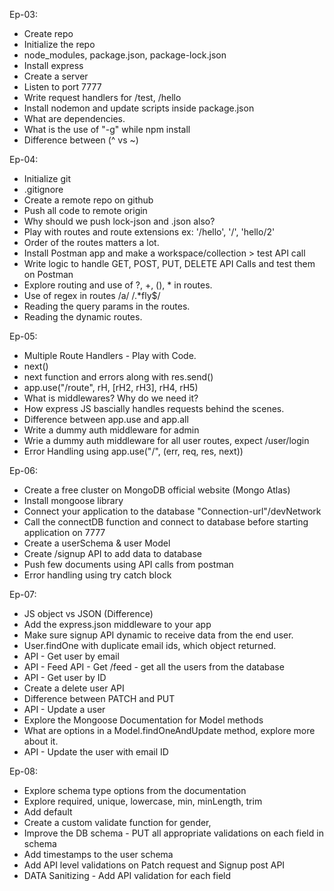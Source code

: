 Ep-03:
- Create repo
- Initialize the repo
- node_modules, package.json, package-lock.json
- Install express
- Create a server
- Listen to port 7777
- Write request handlers for /test, /hello
- Install nodemon and update scripts inside package.json
- What are dependencies.
- What is the use of "-g" while npm install
- Difference between (^ vs ~)

Ep-04:
- Initialize git
- .gitignore
- Create a remote repo on github
- Push all code to remote origin
- Why should we push lock-json and .json also?
- Play with routes and route extensions ex: '/hello', '/', 'hello/2'
- Order of the routes matters a lot.
- Install Postman app and make a workspace/collection > test API call
- Write logic to handle GET, POST, PUT, DELETE API Calls and test them on Postman
- Explore routing and use of ?, +, (), * in routes.
- Use of regex in routes /a/ /.*fly$/
- Reading the query params in the routes.
- Reading the dynamic routes.

Ep-05:
- Multiple Route Handlers - Play with Code.
- next()
- next function and errors along with res.send()
- app.use("/route", rH, [rH2, rH3], rH4, rH5)
- What is middlewares? Why do we need it?
- How express JS bascially handles requests behind the scenes.
- Difference between app.use and app.all
- Write a dummy auth middleware for admin
- Wrie a dummy auth middleware for all user routes, expect /user/login
- Error Handling using app.use("/", (err, req, res, next))

Ep-06:
- Create a free cluster on MongoDB official website (Mongo Atlas)
- Install mongoose library
- Connect your application to the database "Connection-url"/devNetwork
- Call the connectDB function and connect to database before starting application on 7777
- Create a userSchema & user Model
- Create /signup API to add data to database
- Push few documents using API calls from postman
- Error handling using try catch block

Ep-07:
- JS object vs JSON (Difference)
- Add the express.json middleware to your app
- Make sure signup API dynamic to receive data from the end user.
- User.findOne with duplicate email ids, which object returned.
- API - Get user by email
- API - Feed API - Get /feed - get all the users from the database
- API - Get user by ID
- Create a delete user API
- Difference between PATCH and PUT
- API - Update a user 
- Explore the Mongoose Documentation for Model methods
- What are options in a Model.findOneAndUpdate method, explore more about it.
- API - Update the user with email ID

Ep-08:
- Explore schema type options from the documentation
- Explore required, unique, lowercase, min, minLength, trim
- Add default
- Create a custom validate function for gender,
- Improve the DB schema - PUT all appropriate validations on each field in schema
- Add timestamps to the user schema
- Add API level validations on Patch request and Signup post API
- DATA Sanitizing - Add API validation for each field
